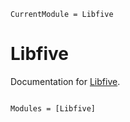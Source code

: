 ```@meta
CurrentModule = Libfive
```

# Libfive

Documentation for [Libfive](https://github.com/sjkelly/Libfive.jl).

```@index
```

```@autodocs
Modules = [Libfive]
```
